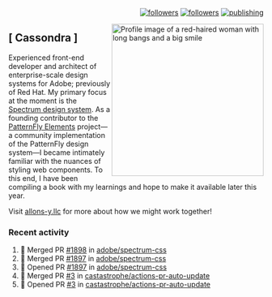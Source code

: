 <p align="right"><a rel="me" href="https://front-end.social/@castastrophe">
    <img alt="followers" title="Follow me on Mastodon" src="https://img.shields.io/mastodon/follow/109297102751309835?domain=https%3A%2F%2Ffront-end.social&label=Follow&logo=mastodon&logoColor=white&style=for-the-badge&labelColor=008080&color=006969"/></a>
  <a href="https://codepen.io/castastrophe/">
    <img alt="followers" title="Follow me on CodePen" src="https://img.shields.io/badge/16-1?color=640464&labelColor=7c007c&style=for-the-badge&logo=codepen&label=Follow"/></a>
<a href="https://castastrophe.medium.com/">
    <img alt="publishing" title="View articles on Medium" src="https://img.shields.io/badge/107-1?color=666&labelColor=444&label=subscribe&logo=medium&logoColor=white&style=for-the-badge"/></a>
    </p>
    
<img align="right" src="https://user-images.githubusercontent.com/1840295/209837133-f6b4d7a5-2117-4634-83b8-a635fb49a96a.png" height="300" alt="Profile image of a red-haired woman with long bangs and a big smile">

## [&nbsp;Cassondra&nbsp;]
    
Experienced front-end developer and architect of enterprise-scale design systems for Adobe; previously of Red Hat. My primary focus at the moment is the [Spectrum design system](https://github.com/adobe/spectrum-css). As a founding contributor to the [PatternFly&nbsp;Elements](https://github.com/patternfly/patternfly-elements) project&mdash;a community implementation of the PatternFly design system&mdash;I became intimately familiar with the nuances of styling web components. To this end, I have been compiling a book with my learnings and hope to make it available later this year.

Visit [allons-y.llc](http://allons-y.llc/) for more about how we might work together!

### Recent activity

<!--START_SECTION:activity-->
1. 🎉 Merged PR [#1898](https://github.com/adobe/spectrum-css/pull/1898) in [adobe/spectrum-css](https://github.com/adobe/spectrum-css)
2. 🎉 Merged PR [#1897](https://github.com/adobe/spectrum-css/pull/1897) in [adobe/spectrum-css](https://github.com/adobe/spectrum-css)
3. 💪 Opened PR [#1897](https://github.com/adobe/spectrum-css/pull/1897) in [adobe/spectrum-css](https://github.com/adobe/spectrum-css)
4. 🎉 Merged PR [#3](https://github.com/castastrophe/actions-pr-auto-update/pull/3) in [castastrophe/actions-pr-auto-update](https://github.com/castastrophe/actions-pr-auto-update)
5. 💪 Opened PR [#3](https://github.com/castastrophe/actions-pr-auto-update/pull/3) in [castastrophe/actions-pr-auto-update](https://github.com/castastrophe/actions-pr-auto-update)
<!--END_SECTION:activity-->
